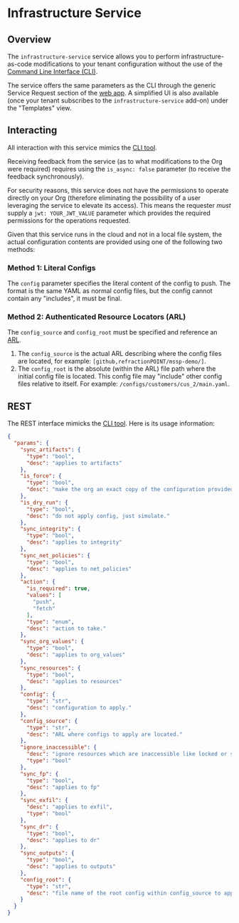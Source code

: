 # Infrastructure Service

## Overview
The `infrastructure-service` service allows you to perform infrastructure-as-code modifications
to your tenant configuration without the use of the [Command Line Interface (CLI)](https://github.com/refractionPOINT/python-limacharlie/#configs-1).

The service offers the same parameters as the CLI through the generic Service Request section of the [web app](https://app.limacharlie.io).
A simplified UI is also available (once your tenant subscribes to the `infrastructure-service` add-on) under the "Templates" view. 

## Interacting
All interaction with this service mimics the [CLI tool](https://github.com/refractionPOINT/python-limacharlie/#configs-1).

Receiving feedback from the service (as to what modifications to the Org were required) requires using the `is_async: false` parameter (to receive the
feedback synchronously).

For security reasons, this service does not have the permissions to operate directly on your Org (therefore eliminating the possibility of a
user leveraging the service to elevate its access). This means the requester _must_ supply a `jwt: YOUR_JWT_VALUE` parameter which provides the
required permissions for the operations requested.

Given that this service runs in the cloud and not in a local file system, the actual configuration contents are provided using one of the following two methods:

### Method 1: Literal Configs

The `config` parameter specifies the literal content of the config to push. The format is the same YAML as normal config files, but the config
cannot contain any "includes", it must be final.

### Method 2: Authenticated Resource Locators (ARL)

The `config_source` and `config_root` must be specified and reference an [ARL](https://github.com/refractionPOINT/authenticated_resource_locator).

1. The `config_source` is the actual ARL describing where the config files are located, for example: `[github,refractionPOINT/mssp-demo/]`.
1. The `config_root` is the absolute (within the ARL) file path where the initial config file is located. This config file may "include" other config files relative to itself. For example: `/configs/customers/cus_2/main.yaml`.

## REST

The REST interface mimicks the [CLI tool](https://github.com/refractionPOINT/python-limacharlie/#configs-1). Here is its usage information:

```json
{
  "params": {
    "sync_artifacts": {
      "type": "bool",
      "desc": "applies to artifacts"
    },
    "is_force": {
      "type": "bool",
      "desc": "make the org an exact copy of the configuration provided."
    },
    "is_dry_run": {
      "type": "bool",
      "desc": "do not apply config, just simulate."
    },
    "sync_integrity": {
      "type": "bool",
      "desc": "applies to integrity"
    },
    "sync_net_policies": {
      "type": "bool",
      "desc": "applies to net_policies"
    },
    "action": {
      "is_required": true,
      "values": [
        "push",
        "fetch"
      ],
      "type": "enum",
      "desc": "action to take."
    },
    "sync_org_values": {
      "type": "bool",
      "desc": "applies to org_values"
    },
    "sync_resources": {
      "type": "bool",
      "desc": "applies to resources"
    },
    "config": {
      "type": "str",
      "desc": "configuration to apply."
    },
    "config_source": {
      "type": "str",
      "desc": "ARL where configs to apply are located."
    },
    "ignore_inaccessible": {
      "desc": "ignore resources which are inaccessible like locked or segmented.",
      "type": "bool"
    },
    "sync_fp": {
      "type": "bool",
      "desc": "applies to fp"
    },
    "sync_exfil": {
      "desc": "applies to exfil",
      "type": "bool"
    },
    "sync_dr": {
      "type": "bool",
      "desc": "applies to dr"
    },
    "sync_outputs": {
      "type": "bool",
      "desc": "applies to outputs"
    },
    "config_root": {
      "type": "str",
      "desc": "file name of the root config within config_source to apply."
    }
  }
}
```
